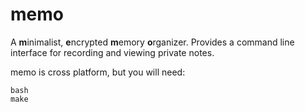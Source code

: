 # memo
A **m**inimalist, **e**ncrypted **m**emory **o**rganizer. Provides a command line interface for recording and viewing private notes.

memo is cross platform, but you will need:
```
bash
make
```
